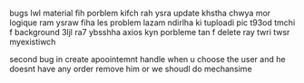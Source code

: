 bugs lwl material fih porblem kifch rah ysra update khstha chwya mor logique ram ysraw fiha les problem  lazam ndirlha ki tuploadi pic t93od tmchi f background 3ljl ra7 ybsshha axios kyn porbleme tan f delete ray twri twsr myexistiwch 

second bug in create apoointemnt handle when u choose the user and he doesnt have any order remove him or we shoudl do mechansime 